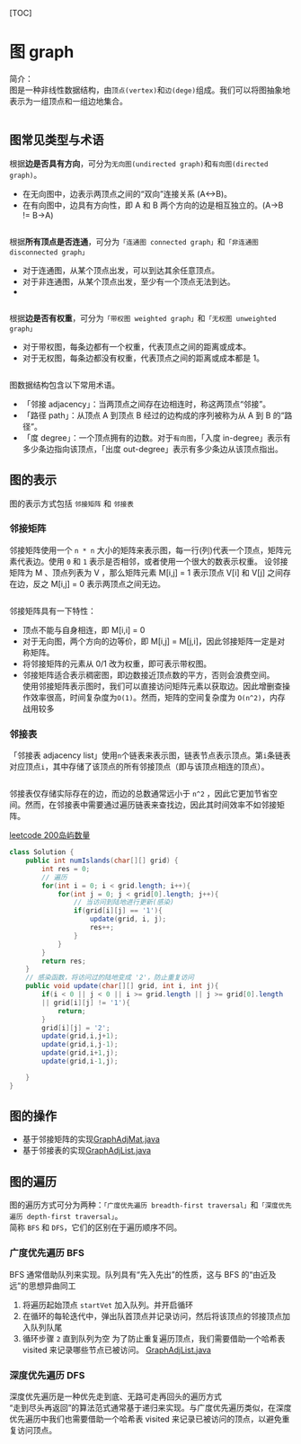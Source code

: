 [TOC]

# 图 graph
简介：<br>
图是一种非线性数据结构，由`顶点(vertex)`和`边(dege)`组成。我们可以将图抽象地表示为一组顶点和一组边地集合。

<img src=../image/Snipaste_2023-11-15_19-37-06.png alt="">

## 图常见类型与术语

根据**边是否具有方向**，可分为`无向图(undirected graph)`和`有向图(directed graph)`。
* 在无向图中，边表示两顶点之间的“双向”连接关系 (A<->B)。
* 在有向图中，边具有方向性，即 A 和 B 两个方向的边是相互独立的。(A->B != B->A)

<img src="../image/Snipaste_2023-11-15_19-50-32.png" alt="">


根据**所有顶点是否连通**，可分为`「连通图 connected graph」`和`「非连通图 disconnected graph」`
* 对于连通图，从某个顶点出发，可以到达其余任意顶点。
* 对于非连通图，从某个顶点出发，至少有一个顶点无法到达。
* 
<img src="../image/Snipaste_2023-11-16_19-00-36.png" alt="">

根据**边是否有权重**，可分为`「带权图 weighted graph」`和`「无权图 unweighted graph」`
* 对于带权图，每条边都有一个权重，代表顶点之间的距离或成本。
* 对于无权图，每条边都没有权重，代表顶点之间的距离或成本都是 1。

<img src="../image/Snipaste_2023-11-16_19-02-45.png" alt="">

图数据结构包含以下常用术语。

* 「邻接 adjacency」：当两顶点之间存在边相连时，称这两顶点“邻接”。
* 「路径 path」：从顶点 A 到顶点 B 经过的边构成的序列被称为从 A 到 B 的“路径”。
* 「度 degree」：一个顶点拥有的边数。对于`有向图`，「入度 in-degree」表示有多少条边指向该顶点，「出度 out-degree」表示有多少条边从该顶点指出。


## 图的表示
图的表示方式包括 `邻接矩阵` 和  `邻接表`

### 邻接矩阵
邻接矩阵使用一个 `n * n` 大小的矩阵来表示图，每一行(列)代表一个顶点，矩阵元素代表边。使用 `0` 和 `1` 表示是否相邻，或者使用一个很大的数表示权重。
设邻接矩阵为 M 、顶点列表为 V ，那么矩阵元素 M[i,j] = 1 表示顶点 V[i] 和 V[j] 之间存在边，反之 M[i,j] = 0 表示两顶点之间无边。

<img src="../image/Snipaste_2023-11-16_19-25-41.png" alt="">

邻接矩阵具有一下特性：<br>
* 顶点不能与自身相连，即 M[i,i] = 0
* 对于无向图，两个方向的边等价，即 M[i,j] = M[j,i]，因此邻接矩阵一定是对称矩阵。
* 将邻接矩阵的元素从 0/1 改为权重，即可表示带权图。
* 邻接矩阵适合表示稠密图，即边数接近顶点数的平方，否则会浪费空间。<br>
使用邻接矩阵表示图时，我们可以直接访问矩阵元素以获取边。因此增删查操作效率很高，时间复杂度为`O(1)`。然而，矩阵的空间复杂度为 `O(n^2)`，内存战用较多


### 邻接表
「邻接表 adjacency list」使用` n `个链表来表示图，链表节点表示顶点。第` i `条链表对应顶点` i `，其中存储了该顶点的所有邻接顶点（即与该顶点相连的顶点）。

<img src="../image/Snipaste_2023-11-16_19-46-20.png" alt="">

邻接表仅存储实际存在的边，而边的总数通常远小于 `n^2` ，因此它更加节省空间。然而，在邻接表中需要通过遍历链表来查找边，因此其时间效率不如邻接矩阵。



[leetcode 200岛屿数量](https://leetcode.cn/problems/number-of-islands/)
```java
class Solution {
    public int numIslands(char[][] grid) {
        int res = 0;
        // 遍历
        for(int i = 0; i < grid.length; i++){
            for(int j = 0; j < grid[0].length; j++){
                // 当访问到陆地进行更新(感染)
                if(grid[i][j] == '1'){
                    update(grid, i, j);
                    res++;
                }
            }
        }
        return res;
    }
    // 感染函数，将访问过的陆地变成 '2'，防止重复访问
    public void update(char[][] grid, int i, int j){
        if(i < 0 || j < 0 || i >= grid.length || j >= grid[0].length
        || grid[i][j] != '1'){
            return;
        }
        grid[i][j] = '2';
        update(grid,i,j+1);
        update(grid,i,j-1);
        update(grid,i+1,j);
        update(grid,i-1,j);

    }
}
```


## 图的操作
* 基于邻接矩阵的实现[GraphAdjMat.java](./src/GraphAdjMat.java)
* 基于邻接表的实现[GraphAdjList.java](./src/GraphAdjList.java)

## 图的遍历
图的遍历方式可分为两种：`「广度优先遍历 breadth-first traversal」`和`「深度优先遍历 depth-first traversal」`。<br>
简称 `BFS` 和 `DFS`，它们的区别在于遍历顺序不同。

### 广度优先遍历 BFS
BFS 通常借助队列来实现。队列具有“先入先出”的性质，这与 BFS 的“由近及远”的思想异曲同工<br>
1. 将遍历起始顶点 `startVet` 加入队列。并开启循环
2. 在循环的每轮迭代中，弹出队首顶点并记录访问，然后将该顶点的邻接顶点加入队列队尾
3. 循环步骤 `2` 直到队列为空
为了防止重复遍历顶点，我们需要借助一个哈希表 visited 来记录哪些节点已被访问。
[GraphAdjList.java](./src/GraphAdjList.java)


### 深度优先遍历 DFS
深度优先遍历是一种优先走到底、无路可走再回头的遍历方式<br>
“走到尽头再返回”的算法范式通常基于递归来实现。与广度优先遍历类似，在深度优先遍历中我们也需要借助一个哈希表 visited 来记录已被访问的顶点，以避免重复访问顶点。

















